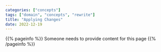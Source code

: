 ```yaml
---
categories: ["concepts"]
tags: ["domain", "concepts", "rewrite"]
title: "Applying Changes"
date: 2022-12-19
---
```


{{% pageinfo %}}
Someone needs to provide content for this page
{{% /pageinfo %}}
